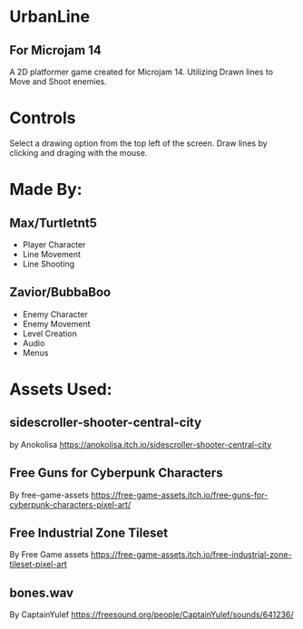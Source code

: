 # UrbanLine
## For Microjam 14

A 2D platformer game created for Microjam 14. Utilizing Drawn lines to Move and Shoot enemies.

# Controls
Select a drawing option from the top left of the screen. 
Draw lines by clicking and draging with the mouse. 


# Made By:
## Max/Turtletnt5
* Player Character
* Line Movement
* Line Shooting

## Zavior/BubbaBoo
* Enemy Character
* Enemy Movement
* Level Creation
* Audio
* Menus


# Assets Used:

## sidescroller-shooter-central-city
by Anokolisa
https://anokolisa.itch.io/sidescroller-shooter-central-city


## Free Guns for Cyberpunk Characters
By free-game-assets
https://free-game-assets.itch.io/free-guns-for-cyberpunk-characters-pixel-art/

## Free Industrial Zone Tileset
By Free Game assets
https://free-game-assets.itch.io/free-industrial-zone-tileset-pixel-art

## bones.wav
By CaptainYulef
https://freesound.org/people/CaptainYulef/sounds/641236/